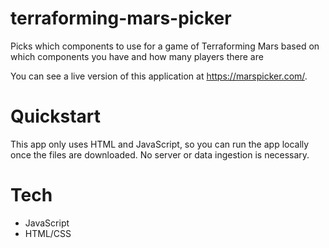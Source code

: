 # terraforming-mars-picker
Picks which components to use for a game of Terraforming Mars based on which components you have and how many players there are

You can see a live version of this application at https://marspicker.com/.

# Quickstart
This app only uses HTML and JavaScript, so you can run the app locally once the files are downloaded. No server or data ingestion is necessary.

# Tech
- JavaScript
- HTML/CSS
